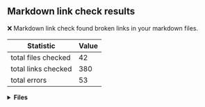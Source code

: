 ## Markdown link check results

:x: Markdown link check found broken links in your markdown files.

| Statistic | Value
| --- | --- |
| total files checked | 42
| total links checked | 380
| total errors | 53

<details>
<summary><strong>Files</strong></summary>

### ./.github/workflows/templates/dotnet-format-apply-changes/dotnet-format-found-changes-pr-body.md

| Links checked | Errors
| --- | --- |
| 1 | 0 |

---

### ./.github/workflows/templates/dotnet-format-apply-changes/dotnet-format-found-changes-pr-comment.md

| Links checked | Errors
| --- | --- |
| 1 | 0 |

---

### ./.github/workflows/templates/markdown-link-check-broken-links/broken-links-found-issue-body.md

| Links checked | Errors
| --- | --- |
| 0 | 0 |

---

### ./.github/workflows/templates/nuget-release-command-handler/create-nuget-release-pr-body.md

| Links checked | Errors
| --- | --- |
| 0 | 0 |

---

### ./.github/workflows/templates/nuget-release-flow/nuget-release-flow-issue-comment.md

| Links checked | Errors
| --- | --- |
| 1 | 0 |

---

### ./.github/workflows/templates/nuget-release-flow/nuget-released-successfully-issue-comment.md

| Links checked | Errors
| --- | --- |
| 0 | 0 |

---

### ./docs/configuration/options-eagerly-validation.md

| Links checked | Errors
| --- | --- |
| 6 | 0 |

---

### ./docs/configuration/options-without-IOptions.md

| Links checked | Errors
| --- | --- |
| 2 | 0 |

---

### ./docs/dev-notes/dev-notes-main.md

| Links checked | Errors
| --- | --- |
| 12 | 1 |

| Link | Status code
| --- | --- |
| file:///github/workspace/src/Dotnet.Sdk.Extensions.Testing/DotNet.Sdk.Extensions.Testing.csproj | 400

---

### ./docs/dev-notes/README.md

| Links checked | Errors
| --- | --- |
| 12 | 1 |

| Link | Status code
| --- | --- |
| file:///github/workspace/src/Dotnet.Sdk.Extensions.Testing/DotNet.Sdk.Extensions.Testing.csproj | 400

---

### ./docs/dev-notes/workflows/codeql-workflow.md

| Links checked | Errors
| --- | --- |
| 9 | 6 |

| Link | Status code
| --- | --- |
| (/.github/workflows/codeql.yml) | 400
| https://docs.github.com/en/code-security/secure-coding/automatically-scanning-your-code-for-vulnerabilities-and-errors/about-code-scanning | 403
| https://docs.github.com/en/code-security/secure-coding/automatically-scanning-your-code-for-vulnerabilities-and-errors/configuring-code-scanning#avoiding-unnecessary-scans-of-pull-requests | 403
| https://docs.github.com/en/code-security/secure-coding/automatically-scanning-your-code-for-vulnerabilities-and-errors/configuring-code-scanning#defining-the-alert-severities-causing-pull-request-check-failure | 403
| https://docs.github.com/en/code-security/secure-coding/automatically-scanning-your-code-for-vulnerabilities-and-errors/triaging-code-scanning-alerts-in-pull-requests | 403
| https://github.com/edumserrano/dotnet-sdk-extensions/security/code-scanning | 404

---

### ./docs/dev-notes/workflows/dispatch-commands-workflow.md

| Links checked | Errors
| --- | --- |
| 5 | 1 |

| Link | Status code
| --- | --- |
| file:///github/workspace/.github/workflows/dispatch-commands.ymlyml | 400

---

### ./docs/dev-notes/workflows/dotnet-format-workflow.md

| Links checked | Errors
| --- | --- |
| 7 | 1 |

| Link | Status code
| --- | --- |
| https://docs.github.com/en/actions/reference/authentication-in-a-workflow#using-the-github_token-in-a-workflow | 403

---

### ./docs/dev-notes/workflows/github-workflows.md

| Links checked | Errors
| --- | --- |
| 43 | 14 |

| Link | Status code
| --- | --- |
| file:///github/workspace/.github/workflows/pr-dotnet-format-check.yml | 400
| file:///github/workspace/.github/workflows/pr-dotnet-format-command-handler.yml | 400
| file:///github/workspace/.github/workflows/pr-pr-test-results-comment.yml | 400
| file:///github/workspace/docs/dev-notes/workflows/pr-pr-test-results-comment-workflow.md | 400
| file:///github/workspace/docs/dev-notes/workflows/security-considerations-security-considerations-and-dotnet.md | 400
| https://docs.github.com/en/actions/learn-github-actions/workflow-syntax-for-github-actions#permissions | 403
| https://docs.github.com/en/actions/managing-workflow-runs/using-workflow-run-logs | 403
| https://docs.github.com/en/actions/monitoring-and-troubleshooting-workflows/enabling-debug-logging | 403
| https://docs.github.com/en/actions/reference/context-and-expression-syntax-for-github-actions | 403
| https://docs.github.com/en/actions/reference/context-and-expression-syntax-for-github-actions#tojson | 403
| https://docs.github.com/en/actions/security-guides/automatic-token-authentication#permissions-for-the-github_token | 403
| https://docs.github.com/en/rest/reference/permissions-required-for-github-apps | 403
| https://github.com/edumserrano/dotnet-sdk-extensions/actions/workflows/pr-dotnet-format-check.yml/badge.svg | 404
| https://github.com/edumserrano/dotnet-sdk-extensions/actions/workflows/pr-dotnet-format-command-handler.yml/badge.svg | 404

---

### ./docs/dev-notes/workflows/nuget-publish-workflow.md

| Links checked | Errors
| --- | --- |
| 12 | 0 |

---

### ./docs/dev-notes/workflows/pr-dependabot-auto-merge-workflow.md

| Links checked | Errors
| --- | --- |
| 11 | 2 |

| Link | Status code
| --- | --- |
| https://docs.github.com/en/actions/reference/events-that-trigger-workflows#workflow_run | 403
| https://docs.github.com/en/code-security/supply-chain-security/keeping-your-dependencies-updated-automatically/automating-dependabot-with-github-actions#responding-to-events | 403

---

### ./docs/dev-notes/workflows/pr-dotnet-format-check-workflow.md

| Links checked | Errors
| --- | --- |
| 5 | 2 |

| Link | Status code
| --- | --- |
| file:///github/workspace/.github/workflows/pr-dotnet-format-check.yml | 400
| https://github.com/edumserrano/dotnet-sdk-extensions/actions/workflows/pr-dotnet-format-check.yml/badge.svg | 404

---

### ./docs/dev-notes/workflows/pr-dotnet-format-command-handler-workflow.md

| Links checked | Errors
| --- | --- |
| 5 | 3 |

| Link | Status code
| --- | --- |
| file:///github/workspace/.github/workflows/pr-dotnet-format-command-handler.yml | 400
| https://docs.github.com/en/actions/reference/authentication-in-a-workflow#using-the-github_token-in-a-workflow | 403
| https://github.com/edumserrano/dotnet-sdk-extensions/actions/workflows/pr-dotnet-format-command-handler.yml/badge.svg | 404

---

### ./docs/dev-notes/workflows/pr-test-results-comment-workflow.md

| Links checked | Errors
| --- | --- |
| 5 | 1 |

| Link | Status code
| --- | --- |
| file:///github/workspace/.github/workflows/pr-pr-test-results-comment.yml | 400

---

### ./docs/dev-notes/workflows/README.md

| Links checked | Errors
| --- | --- |
| 43 | 14 |

| Link | Status code
| --- | --- |
| file:///github/workspace/.github/workflows/pr-dotnet-format-check.yml | 400
| file:///github/workspace/.github/workflows/pr-dotnet-format-command-handler.yml | 400
| file:///github/workspace/.github/workflows/pr-pr-test-results-comment.yml | 400
| file:///github/workspace/docs/dev-notes/workflows/pr-pr-test-results-comment-workflow.md | 400
| file:///github/workspace/docs/dev-notes/workflows/security-considerations-security-considerations-and-dotnet.md | 400
| https://docs.github.com/en/actions/learn-github-actions/workflow-syntax-for-github-actions#permissions | 403
| https://docs.github.com/en/actions/managing-workflow-runs/using-workflow-run-logs | 403
| https://docs.github.com/en/actions/monitoring-and-troubleshooting-workflows/enabling-debug-logging | 403
| https://docs.github.com/en/actions/reference/context-and-expression-syntax-for-github-actions | 403
| https://docs.github.com/en/actions/reference/context-and-expression-syntax-for-github-actions#tojson | 403
| https://docs.github.com/en/actions/security-guides/automatic-token-authentication#permissions-for-the-github_token | 403
| https://docs.github.com/en/rest/reference/permissions-required-for-github-apps | 403
| https://github.com/edumserrano/dotnet-sdk-extensions/actions/workflows/pr-dotnet-format-check.yml/badge.svg | 404
| https://github.com/edumserrano/dotnet-sdk-extensions/actions/workflows/pr-dotnet-format-command-handler.yml/badge.svg | 404

---

### ./docs/dev-notes/workflows/security-considerations-and-dotnet.md

| Links checked | Errors
| --- | --- |
| 4 | 0 |

---

### ./docs/dev-notes/workflows/security-considerations.md

| Links checked | Errors
| --- | --- |
| 13 | 6 |

| Link | Status code
| --- | --- |
| https://docs.github.com/en/actions/configuring-and-managing-workflows/authenticating-with-the-github_token#permissions-for-the-github_token | 403
| https://docs.github.com/en/actions/configuring-and-managing-workflows/creating-and-storing-encrypted-secrets#using-encrypted-secrets-in-a-workflow | 403
| https://docs.github.com/en/actions/managing-workflow-runs/approving-workflow-runs-from-public-forks | 403
| https://docs.github.com/en/actions/reference/events-that-trigger-workflows#pull_request_target | 403
| https://docs.github.com/en/actions/security-guides/security-hardening-for-github-actions | 403
| https://docs.github.com/en/github/administering-a-repository/disabling-or-limiting-github-actions-for-a-repository#enabling-workflows-for-private-repository-forks | 403

---

### ./docs/integration-tests/configuring-webhost.md

| Links checked | Errors
| --- | --- |
| 3 | 0 |

---

### ./docs/integration-tests/disable-logs-integration-tests.md

| Links checked | Errors
| --- | --- |
| 2 | 0 |

---

### ./docs/integration-tests/hosted-services.md

| Links checked | Errors
| --- | --- |
| 6 | 0 |

---

### ./docs/integration-tests/http-mocking-in-process-vs-out-of-process.md

| Links checked | Errors
| --- | --- |
| 2 | 0 |

---

### ./docs/integration-tests/http-mocking-in-process.md

| Links checked | Errors
| --- | --- |
| 9 | 0 |

---

### ./docs/integration-tests/http-mocking-out-of-process.md

| Links checked | Errors
| --- | --- |
| 6 | 0 |

---

### ./docs/integration-tests/override-configuration-value.md

| Links checked | Errors
| --- | --- |
| 6 | 0 |

---

### ./docs/integration-tests/web-application-factory.md

| Links checked | Errors
| --- | --- |
| 6 | 0 |

---

### ./docs/nuget/dotnet-sdk-extensions-nuget-readme.md

| Links checked | Errors
| --- | --- |
| 12 | 0 |

---

### ./docs/nuget/dotnet-sdk-extensions-testing-nuget-readme.md

| Links checked | Errors
| --- | --- |
| 9 | 0 |

---

### ./docs/polly/circuit-breaker-checker-policy.md

| Links checked | Errors
| --- | --- |
| 10 | 0 |

---

### ./docs/polly/extending-policy-options-validation.md

| Links checked | Errors
| --- | --- |
| 5 | 0 |

---

### ./docs/polly/httpclient-with-circuit-breaker-policy.md

| Links checked | Errors
| --- | --- |
| 11 | 0 |

---

### ./docs/polly/httpclient-with-fallback-policy.md

| Links checked | Errors
| --- | --- |
| 9 | 0 |

---

### ./docs/polly/httpclient-with-resilience-policies.md

| Links checked | Errors
| --- | --- |
| 15 | 0 |

---

### ./docs/polly/httpclient-with-retry-policy.md

| Links checked | Errors
| --- | --- |
| 12 | 0 |

---

### ./docs/polly/httpclient-with-timeout-policy.md

| Links checked | Errors
| --- | --- |
| 10 | 0 |

---

### ./docs/unit-tests/http-mocking-unit-tests.md

| Links checked | Errors
| --- | --- |
| 2 | 0 |

---

### ./README.md

| Links checked | Errors
| --- | --- |
| 48 | 1 |

| Link | Status code
| --- | --- |
| https://www.linkedin.com/in/eduardomserrano/ | 999

---

### ./tests/liquid-test-logger-template.md

| Links checked | Errors
| --- | --- |
| 0 | 0 |

